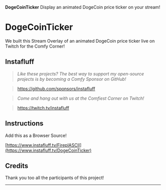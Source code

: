 **DogeCoinTicker** Display an animated DogeCoin price ticker on your stream!

# DogeCoinTicker
We built this Stream Overlay of an animated DogeCoin price ticker live on Twitch for the Comfy Corner!

## Instafluff ##
> *Like these projects? The best way to support my open-source projects is by becoming a Comfy Sponsor on GitHub!*

> https://github.com/sponsors/instafluff

> *Come and hang out with us at the Comfiest Corner on Twitch!*

> https://twitch.tv/instafluff

## Instructions ##

Add this as a Browser Source!

[https://www.instafluff.tv/FireplASCII](https://www.instafluff.tv/DogeCoinTicker)

## Credits ##
Thank you too all the participants of this project!

****
